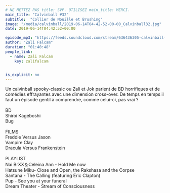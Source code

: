 ```yaml
---
# NE METTEZ PAS title: SVP. UTILISEZ main_title: MERCI.
main_title: "Calvinball #32"
subtitle:  "Collier de Nouille et Brushing"
image: "/media/calvinball/2019-06-14T04-42-52-00-00_Calvinball32.jpg"
date: 2019-06-14T04:42:52+00:00

episode_mp3: "https://feeds.soundcloud.com/stream/636436305-calvinball-radio-calvinball-32-collier-de-nouille-et-brushing.mp3"
author: "Zali Falcam"
duration: "01:40:48"
people_link: 
  - name: Zali Falcam
    key: zalifalcam


is_explicit: no
---
```


<PodcastHeader/>

<!-- ECRIRE LA DESCRIPTION DE L'EPISODE SOUS CETTE LIGNE -->
Un calvinball spooky-classic ou Zali et Jok parlent de BD horrifiques et de comédies effrayantes avec une dimension cross-over. De temps en temps il faut un épisode gentil à comprendre, comme celui-ci, pas vrai ?<br><br>BD<br>Shiroi Kageboshi<br>Bug<br><br>FILMS<br>Freddie Versus Jason<br>Vampire Clay<br>Dracula Versus Frankenstein<br><br>PLAYLIST<br>Nai BrXX＆Celeina Ann - Hold Me now<br>Hatsune Miku- Close and Open, the Rakshasa and the Corpse<br>Santana - The Calling  (featuring Eric Clapton)<br>Pup - See you at your funeral<br>Dream Theater - Stream of Consciousness

